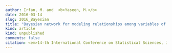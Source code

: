 ```yaml
---
author: Irfan, M. and  <b>Yaseen, M.</b>
date: 2016-03-14
slug: 2016_Bayesian
title: "Bayesian network for modeling relationships among variables of neonatal sepsis"
kind: article
kind: unpublished
comments: false
citation: <em>14-th International Conference on Statistical Sciences, Jinnah Sindh Medical University, Karachi, Pakistan</em>
---
```

